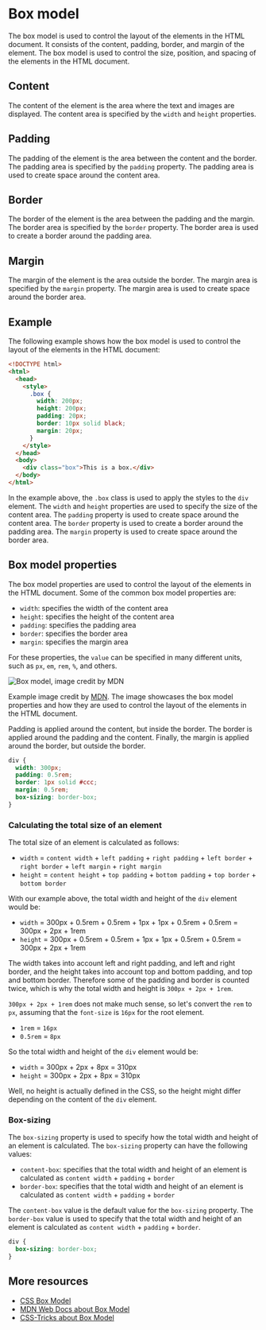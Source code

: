 # Box model

The box model is used to control the layout of the elements in the HTML document. It consists of the content, padding, border, and margin of the element. The box model is used to control the size, position, and spacing of the elements in the HTML document.

## Content

The content of the element is the area where the text and images are displayed. The content area is specified by the `width` and `height` properties.

## Padding

The padding of the element is the area between the content and the border. The padding area is specified by the `padding` property. The padding area is used to create space around the content area.

## Border

The border of the element is the area between the padding and the margin. The border area is specified by the `border` property. The border area is used to create a border around the padding area.

## Margin

The margin of the element is the area outside the border. The margin area is specified by the `margin` property. The margin area is used to create space around the border area.

## Example

The following example shows how the box model is used to control the layout of the elements in the HTML document:

```html
<!DOCTYPE html>
<html>
  <head>
    <style>
      .box {
        width: 200px;
        height: 200px;
        padding: 20px;
        border: 10px solid black;
        margin: 20px;
      }
    </style>
  </head>
  <body>
    <div class="box">This is a box.</div>
  </body>
</html>
```

In the example above, the `.box` class is used to apply the styles to the `div` element. The `width` and `height` properties are used to specify the size of the content area. The `padding` property is used to create space around the content area. The `border` property is used to create a border around the padding area. The `margin` property is used to create space around the border area.

## Box model properties

The box model properties are used to control the layout of the elements in the HTML document. Some of the common box model properties are:

- `width`: specifies the width of the content area
- `height`: specifies the height of the content area
- `padding`: specifies the padding area
- `border`: specifies the border area
- `margin`: specifies the margin area

For these properties, the `value` can be specified in many different units, such as `px`, `em`, `rem`, `%`, and others.

![Box model, image credit by MDN](https://developer.mozilla.org/en-US/docs/Web/CSS/CSS_box_model/boxmodel.png)

Example image credit by [MDN](https://developer.mozilla.org/en-US/docs/Learn/CSS/Building_blocks/The_box_model). The image showcases the box model properties and how they are used to control the layout of the elements in the HTML document.

Padding is applied around the content, but inside the border. The border is applied around the padding and the content. Finally, the margin is applied around the border, but outside the border.

```css
div {
  width: 300px;
  padding: 0.5rem;
  border: 1px solid #ccc;
  margin: 0.5rem;
  box-sizing: border-box;
}
```

### Calculating the total size of an element

The total size of an element is calculated as follows:

- `width` = `content width` + `left padding` + `right padding` + `left border` + `right border` + `left margin` + `right margin`
- `height` = `content height` + `top padding` + `bottom padding` + `top border` + `bottom border`

With our example above, the total width and height of the `div` element would be:

- `width` = 300px + 0.5rem + 0.5rem + 1px + 1px + 0.5rem + 0.5rem = 300px + 2px + 1rem
- `height` = 300px + 0.5rem + 0.5rem + 1px + 1px + 0.5rem + 0.5rem = 300px + 2px + 1rem

The width takes into account left and right padding, and left and right border, and the height takes into account top and bottom padding, and top and bottom border. Therefore some of the padding and border is counted twice, which is why the total width and height is `300px + 2px + 1rem`.

`300px + 2px + 1rem` does not make much sense, so let's convert the `rem` to `px`, assuming that the `font-size` is `16px` for the root element.

- `1rem` = `16px`
- `0.5rem` = `8px`

So the total width and height of the `div` element would be:

- `width` = 300px + 2px + 8px = 310px
- `height` = 300px + 2px + 8px = 310px

Well, no height is actually defined in the CSS, so the height might differ depending on the content of the `div` element.

### Box-sizing

The `box-sizing` property is used to specify how the total width and height of an element is calculated. The `box-sizing` property can have the following values:

- `content-box`: specifies that the total width and height of an element is calculated as `content width` + `padding` + `border`
- `border-box`: specifies that the total width and height of an element is calculated as `content width` + `padding` + `border`

The `content-box` value is the default value for the `box-sizing` property. The `border-box` value is used to specify that the total width and height of an element is calculated as `content width` + `padding` + `border`.

```css
div {
  box-sizing: border-box;
}
```

## More resources

- [CSS Box Model](https://www.w3schools.com/css/css_boxmodel.asp)
- [MDN Web Docs about Box Model](https://developer.mozilla.org/en-US/docs/Web/CSS/CSS_Box_Model/Introduction_to_the_CSS_box_model)
- [CSS-Tricks about Box Model](https://css-tricks.com/the-css-box-model/)
